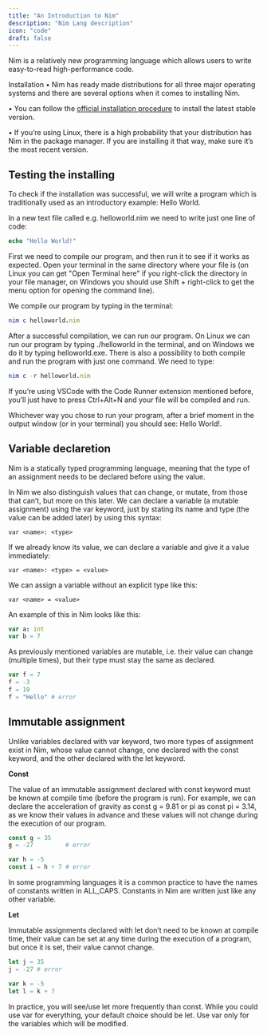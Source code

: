```yaml
---
title: "An Introduction to Nim"
description: "Nim Lang description"
icon: "code"
draft: false
---
```


Nim is a relatively new programming language which allows users to write easy-to-read high-performance code.

Installation
• Nim has ready made distributions for all three major operating systems and there are several options when it comes to installing Nim.

• You can follow the [official installation procedure](https://nim-lang.org/index/html) to install the latest stable version.

• If you’re using Linux, there is a high probability that your distribution has Nim in the package manager. If you are installing it that way, make sure it’s the most recent version.

## Testing the installing
To check if the installation was successful, we will write a program which is traditionally used as an introductory example: Hello World.

In a new text file called e.g. helloworld.nim we need to write just one line of code:

```nim
echo "Hello World!"
```
First we need to compile our program, and then run it to see if it works as expected.
Open your terminal in the same directory where your file is (on Linux you can get "Open Terminal here" if you right-click the directory in your file manager, on Windows you should use Shift + right-click to get the menu option for opening the command line).

We compile our program by typing in the terminal:
```nim
nim c helloworld.nim
```

After a successful compilation, we can run our program. On Linux we can run our program by typing ./helloworld in the terminal, and on Windows we do it by typing helloworld.exe.
There is also a possibility to both compile and run the program with just one command. We need to type:
```nim
nim c -r helloworld.nim
```
If you’re using VSCode with the Code Runner extension mentioned before, you’ll just have to press Ctrl+Alt+N and your file will be compiled and run.

Whichever way you chose to run your program, after a brief moment in the output window (or in your terminal) you should see:
Hello World!.

## Variable declaretion
Nim is a statically typed programming language, meaning that the type of an assignment needs to be declared before using the value.

In Nim we also distinguish values that can change, or mutate, from those that can’t, but more on this later. We can declare a variable (a mutable assignment) using the var keyword, just by stating its name and type (the value can be added later) by using this syntax:

`var <name>: <type>`

If we already know its value, we can declare a variable and give it a value immediately:

`var <name>: <type> = <value>`

We can assign a variable without an explicit type like this:

`var <name> = <value>`

An example of this in Nim looks like this:
```nim
var a: int
var b = 7
```
As previously mentioned variables are mutable, i.e. their value can change (multiple times), but their type must stay the same as declared.

```nim
var f = 7           
f = -3              
f = 19
f = "Hello" # error
```

## Immutable assignment
Unlike variables declared with var keyword, two more types of assignment exist in Nim, whose value cannot change, one declared with the const keyword, and the other declared with the let keyword.

**Const**

The value of an immutable assignment declared with const keyword must be known at compile time (before the program is run).
For example, we can declare the acceleration of gravity as const g = 9.81 or pi as const pi = 3.14, as we know their values in advance and these values will not change during the execution of our program.
```nim
const g = 35
g = -27         # error 

var h = -5
const i = h + 7 # error
```

In some programming languages it is a common practice to have the names of constants written in ALL_CAPS. Constants in Nim are written just like any other variable.

**Let**

Immutable assignments declared with let don’t need to be known at compile time, their value can be set at any time during the execution of a program, but once it is set, their value cannot change.

```nim
let j = 35
j = -27 # error 

var k = -5
let l = k + 7  
```


In practice, you will see/use let more frequently than const.
While you could use var for everything, your default choice should be let. Use var only for the variables which will be modified.
